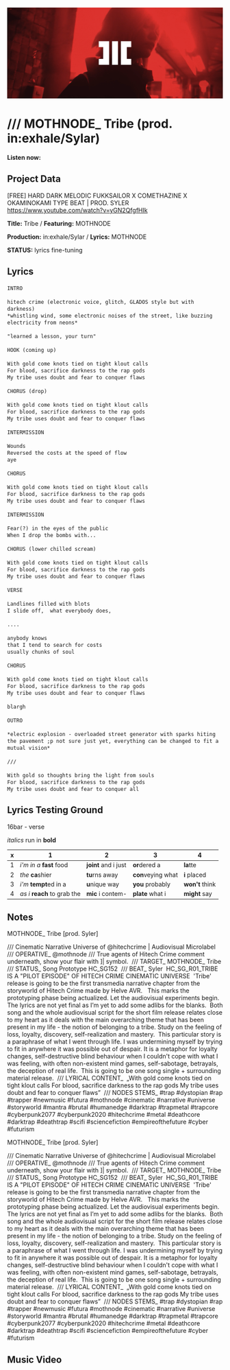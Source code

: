 ![](mothnode_tribe.png)

# /// MOTHNODE_ Tribe (prod. in:exhale/Sylar)

**Listen now:** 

## Project Data

[FREE] HARD DARK MELODIC FUKKSAILOR X COMETHAZINE X OKAMINOKAMI TYPE BEAT | PROD. SYLER
https://www.youtube.com/watch?v=yGN2QfgfHIk

**Title:** Tribe / **Featuring:** MOTHNODE

**Production:** in:exhale/Sylar / **Lyrics:** MOTHNODE

**STATUS:** lyrics fine-tuning

## Lyrics

```
INTRO

hitech crime (electronic voice, glitch, GLADOS style but with darkness)
*whistling wind, some electronic noises of the street, like buzzing electricity from neons*

"learned a lesson, your turn"

HOOK (coming up)

With gold come knots tied on tight klout calls
For blood, sacrifice darkness to the rap gods
My tribe uses doubt and fear to conquer flaws 

CHORUS (drop)

With gold come knots tied on tight klout calls
For blood, sacrifice darkness to the rap gods
My tribe uses doubt and fear to conquer flaws 

INTERMISSION

Wounds
Reversed the costs at the speed of flow
aye

CHORUS

With gold come knots tied on tight klout calls
For blood, sacrifice darkness to the rap gods
My tribe uses doubt and fear to conquer flaws 

INTERMISSION

Fear(?) in the eyes of the public
When I drop the bombs with...

CHORUS (lower chilled scream)

With gold come knots tied on tight klout calls
For blood, sacrifice darkness to the rap gods
My tribe uses doubt and fear to conquer flaws 

VERSE

Landlines filled with blots
I slide off,  what everybody does,

....

anybody knows 
that I tend to search for costs
usually chunks of soul

CHORUS

With gold come knots tied on tight klout calls
For blood, sacrifice darkness to the rap gods
My tribe uses doubt and fear to conquer flaws 

blargh

OUTRO

*electric explosion - overloaded street generator with sparks hiting the pavement ;p not sure just yet, everything can be changed to fit a mutual vision*

///

With gold so thoughts bring the light from souls
For blood, sacrifice darkness to the rap gods
My tribe uses doubt and fear to conquer all 

```

## Lyrics Testing Ground

16bar - verse

*italics* run in
**bold**

| x | 1 | 2 | 3 | 4 |
|---|---|---|---|---|
| 1 | *i'm in a* **fast** food | **joint** and i just  | **or**dered a  | **la**tte  |
| 2 | *the* **ca**shier | **tu**rns away  |  **con**veying what |  **i** placed |
| 3 | *i'm* **tempt**ed in a | **u**nique way  |  **you** probably |  **won't** think |
| 4 | *as i* **reach** to grab the |  **mic** i contem-  | **plate** what i | **might** say |

## Notes

MOTHNODE_ Tribe [prod. Syler]

/// Cinematic Narrative Universe of @hitechcrime | Audiovisual Microlabel⁣
⁣
/// OPERATIVE_ @mothnode⁣
/// True agents of Hitech Crime comment underneath, show your flair with ]| symbol.⁣
⁣
/// TARGET_ MOTHNODE_ Tribe⁣
/// STATUS_ Song Prototype HC_SG152⁣
⁣
/// BEAT_ Syler⁣
⁣
HC_SG_R01_TRIBE IS A "PILOT EPISODE" OF HITECH CRIME CINEMATIC UNIVERSE⁣
⁣
'Tribe' release is going to be the first transmedia narrative chapter from the storyworld of Hitech Crime made by Helve AVR. ⁣
⁣
This marks the prototyping phase being actualized. Let the audiovisual experiments begin. The lyrics are not yet final as I’m yet to add some adlibs for the blanks.⁣
⁣
Both song and the whole audiovisual script for the short film release relates close to my heart as it deals with the main overarching theme that has been present in my life - the notion of belonging to a tribe. Study on the feeling of loss, loyalty, discovery, self-realization and mastery.⁣
⁣
This particular story is a paraphrase of what I went through life. I was undermining myself by trying to fit in anywhere it was possible out of despair. It is a metaphor for loyalty changes, self-destructive blind behaviour when I couldn't cope with what I was feeling, with often non-existent mind games, self-sabotage, betrayals, the deception of real life.⁣
⁣
This is going to be one song single + surrounding material release.⁣
⁣
/// LYRICAL CONTENT_⁣ ⁣
„With gold come knots tied on tight klout calls⁣
For blood, sacrifice darkness to the rap gods⁣
My tribe uses doubt and fear to conquer flaws”⁣
⁣
/// NODES STEMS_ #trap #dystopian #rap #trapper #newmusic #futura #mothnode #cinematic #narrative #universe #storyworld #mantra #brutal #humanedge #darktrap #trapmetal #trapcore #cyberpunk2077 #cyberpunk2020 #hitechcrime #metal #deathcore #darktrap #deathtrap #scifi #sciencefiction #empireofthefuture #cyber #futurism

MOTHNODE_ Tribe [prod. Syler]

/// Cinematic Narrative Universe of @hitechcrime | Audiovisual Microlabel⁣
⁣
/// OPERATIVE_ @mothnode⁣
/// True agents of Hitech Crime comment underneath, show your flair with ]| symbol.⁣
⁣
/// TARGET_ MOTHNODE_ Tribe⁣
/// STATUS_ Song Prototype HC_SG152⁣
⁣
/// BEAT_ Syler⁣
⁣
HC_SG_R01_TRIBE IS A "PILOT EPISODE" OF HITECH CRIME CINEMATIC UNIVERSE⁣
⁣
'Tribe' release is going to be the first transmedia narrative chapter from the storyworld of Hitech Crime made by Helve AVR. ⁣
⁣
This marks the prototyping phase being actualized. Let the audiovisual experiments begin. The lyrics are not yet final as I’m yet to add some adlibs for the blanks.⁣
⁣
Both song and the whole audiovisual script for the short film release relates close to my heart as it deals with the main overarching theme that has been present in my life - the notion of belonging to a tribe. Study on the feeling of loss, loyalty, discovery, self-realization and mastery.⁣
⁣
This particular story is a paraphrase of what I went through life. I was undermining myself by trying to fit in anywhere it was possible out of despair. It is a metaphor for loyalty changes, self-destructive blind behaviour when I couldn't cope with what I was feeling, with often non-existent mind games, self-sabotage, betrayals, the deception of real life.⁣
⁣
This is going to be one song single + surrounding material release.⁣
⁣
/// LYRICAL CONTENT_⁣ ⁣
„With gold come knots tied on tight klout calls⁣
For blood, sacrifice darkness to the rap gods⁣
My tribe uses doubt and fear to conquer flaws”⁣
⁣
/// NODES STEMS_ #trap #dystopian #rap #trapper #newmusic #futura #mothnode #cinematic #narrative #universe #storyworld #mantra #brutal #humanedge #darktrap #trapmetal #trapcore #cyberpunk2077 #cyberpunk2020 #hitechcrime #metal #deathcore #darktrap #deathtrap #scifi #sciencefiction #empireofthefuture #cyber #futurism

## Music Video
